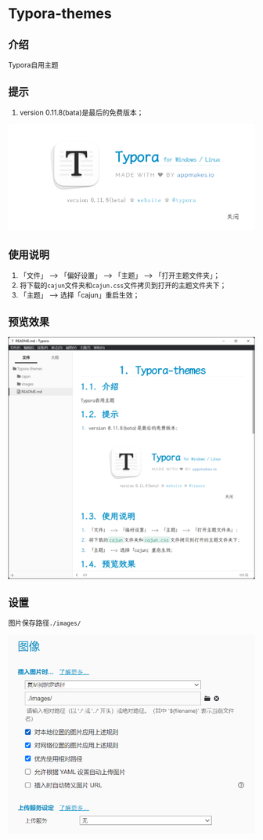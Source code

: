 # Typora-themes

## 介绍
Typora自用主题

## 提示

1.  version 0.11.8(bata)是最后的免费版本；

![2021-12-29_16-57-16](images/beta.png)

## 使用说明

1.  「文件」 --> 「偏好设置」 --> 「主题」 --> 「打开主题文件夹」；
2.  将下载的`cajun`文件夹和`cajun.css`文件拷贝到打开的主题文件夹下；
3.  「主题」 --> 选择「cajun」重启生效；

## 预览效果

![预览图](images/预览图.png)

## 设置

图片保存路径`./images/`

![image-20211230164551861](images/设置-图像.png)

